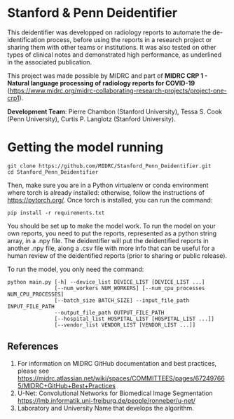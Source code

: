 # Stanford & Penn Deidentifier

This deidentifier was developped on radiology reports to automate the de-identification process, before using the reports in a research project or sharing them with other teams or institutions. It was also tested on other types of clinical notes and demonstrated high performance, as underlined in the associated publication.

This project was made possible by MIDRC and part of **MIDRC CRP 1 - Natural language processing of radiology reports for COVID-19** (https://www.midrc.org/midrc-collaborating-research-projects/project-one-crp1).

**Development Team**: Pierre Chambon (Stanford University), Tessa S. Cook (Penn University), Curtis P. Langlotz (Stanford University).

# Getting the model running

```console
git clone https://github.com/MIDRC/Stanford_Penn_Deidentifier.git
cd Stanford_Penn_Deidentifier
```

Then, make sure you are in a Python virtualenv or conda environment where torch is already installed: otherwise, follow the instructions of https://pytorch.org/.
Once torch is installed, you can run the command:

```console
pip install -r requirements.txt
```

You should be set up to make the model work. To run the model on your own reports, you need to put the reports, represented as a python string array, in a .npy file. The deidentifier will put the deidentified reports in another .npy file, along a .csv file with more info that can be useful for a human review of the deidentified reports (prior to sharing or public release).

To run the model, you only need the command:

```console
python main.py [-h] --device_list DEVICE_LIST [DEVICE_LIST ...]
               [--num_workers NUM_WORKERS] [--num_cpu_processes NUM_CPU_PROCESSES]
               [--batch_size BATCH_SIZE] --input_file_path INPUT_FILE_PATH
               --output_file_path OUTPUT_FILE_PATH
               [--hospital_list HOSPITAL_LIST [HOSPITAL_LIST ...]]
               [--vendor_list VENDOR_LIST [VENDOR_LIST ...]]
```

References
---
1)  For information on MIDRC GitHub documentation and best practices, please see https://midrc.atlassian.net/wiki/spaces/COMMITTEES/pages/672497665/MIDRC+GitHub+Best+Practices
2)	U-Net: Convolutional Networks for Biomedical Image Segmentation https://lmb.informatik.uni-freiburg.de/people/ronneber/u-net/
3)  Laboratory and University Name that develops the algorithm.
